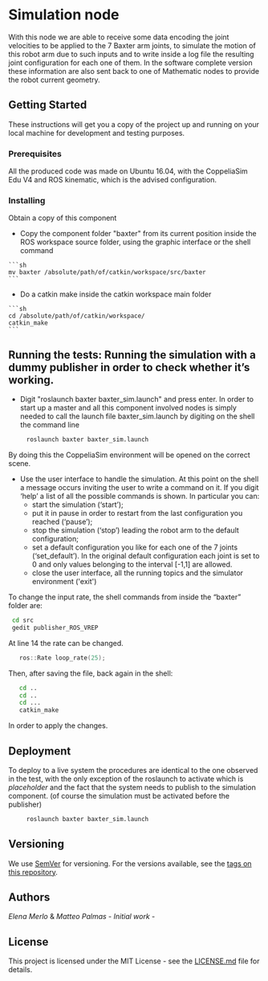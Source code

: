 # Simulation node

With this node we are able to receive some data encoding the joint velocities to be applied to the 7 Baxter arm joints, to simulate the motion of this robot arm due to such inputs and to write inside a log file the resulting joint configuration for each one of them. In the software complete version these information are also sent back to one of Mathematic nodes to provide the robot current geometry. 


## Getting Started

These instructions will get you a copy of the project up and running on your local machine for development and testing purposes. 

### Prerequisites

All the produced code was made on Ubuntu 16.04, with the CoppeliaSim Edu V4 and ROS kinematic, which is the advised configuration.

### Installing

Obtain a copy of this component 
   - Copy the component folder "baxter" from its current position inside the ROS workspace source folder, using the graphic interface or the shell command

    ```sh
    mv baxter /absolute/path/of/catkin/workspace/src/baxter
    ```

   - Do a catkin make inside the catkin workspace main folder

    ```sh
    cd /absolute/path/of/catkin/workspace/
    catkin_make
    ```


## Running the tests: Running the simulation with a dummy publisher in order to check whether it’s working.

- Digit "roslaunch baxter baxter_sim.launch" and press enter.
In order to start up a master and all this component involved nodes is simply needed to call the launch file baxter_sim.launch by digiting on the shell the command line

```sh
     roslaunch baxter baxter_sim.launch
```

By doing this the CoppeliaSim environment will be opened on the correct scene.

- Use the user interface to handle the simulation.
At this point on the shell a message occurs inviting the user to write a command on it. If you digit ‘help’ a list of all the possible commands is shown. In particular you can: 
	- start the simulation (‘start’); 
	- put it in pause in order to restart from the last configuration you reached (‘pause’); 
	- stop the simulation (‘stop’) leading the robot arm to the default configuration; 
	- set a default configuration you like for each one of the 7 joints (‘set_default’). In the original default configuration each joint is set to 0 and only values belonging to the interval [-1,1] are allowed.
	- close the user interface, all the running topics and the simulator environment ('exit')


To change the input rate, the shell commands from inside the “baxter” folder are:

```sh
 cd src
 gedit publisher_ROS_VREP
```

At line 14 the rate can be changed.

```cpp
   ros::Rate loop_rate(25);
```

Then, after saving the file, back again in the shell:

```sh
   cd ..
   cd ..
   cd ...
   catkin_make
```

In order to apply the changes.


## Deployment

To deploy to a live system the procedures are identical to the one observed in the test, with the only exception of the roslaunch to activate which is *placeholder* and the fact that the system needs to publish to the simulation component. (of course the simulation must be activated before the publisher)

```sh
     roslaunch baxter baxter_sim.launch
```


## Versioning

We use [SemVer](http://semver.org/) for versioning. For the versions available, see the [tags on this repository](https://github.com/your/project/tags). 


## Authors

*Elena Merlo* & *Matteo Palmas* - *Initial work* - 


## License

This project is licensed under the MIT License - see the [LICENSE.md](LICENSE.md) file for details.


